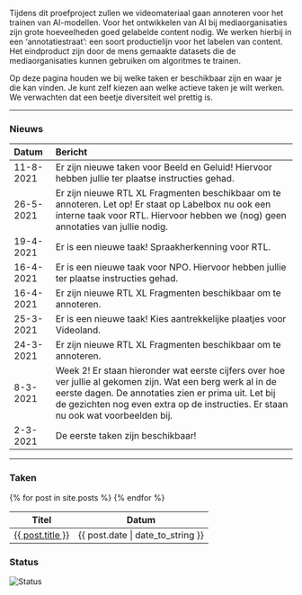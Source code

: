 Tijdens dit proefproject zullen we videomateriaal gaan annoteren voor het trainen van AI-modellen. Voor het ontwikkelen van AI bij mediaorganisaties zijn grote hoeveelheden goed gelabelde content nodig. We werken hierbij in een ‘annotatiestraat’: een soort productielijn voor het labelen van content. Het eindproduct zijn door de mens gemaakte datasets die de mediaorganisaties kunnen gebruiken om algoritmes te trainen.

Op deze pagina houden we bij welke taken er beschikbaar zijn en waar je die kan vinden. Je kunt zelf kiezen aan welke actieve taken je wilt werken. We verwachten dat een beetje diversiteit wel prettig is.

* * *

### Nieuws

| Datum | Bericht |
|:------|:--------|
| 11-8-2021 | Er zijn nieuwe taken voor Beeld en Geluid! Hiervoor hebben jullie ter plaatse instructies gehad.|
| 26-5-2021 | Er zijn nieuwe RTL XL Fragmenten beschikbaar om te annoteren. Let op! Er staat op Labelbox nu ook een interne taak voor RTL. Hiervoor hebben we (nog) geen annotaties van jullie nodig. |
| 19-4-2021 | Er is een nieuwe taak! Spraakherkenning voor RTL. |
| 16-4-2021 | Er is een nieuwe taak voor NPO. Hiervoor hebben jullie ter plaatse instructies gehad. |
| 16-4-2021 | Er zijn nieuwe RTL XL Fragmenten beschikbaar om te annoteren. |
| 25-3-2021 | Er is een nieuwe taak! Kies aantrekkelijke plaatjes voor Videoland. |
| 24-3-2021 | Er zijn nieuwe RTL XL Fragmenten beschikbaar om te annoteren. |
| 8-3-2021 | Week 2! Er staan hieronder wat eerste cijfers over hoe ver jullie al gekomen zijn. Wat een berg werk al in de eerste dagen. De annotaties zien er prima uit. Let bij de gezichten nog even extra op de instructies. Er staan nu ook wat voorbeelden bij. |
| 2-3-2021 | De eerste taken zijn beschikbaar! |

* * *

### Taken

<table>
  <thead>
    <tr>
      <th>Titel</th>
      <th>Datum</th>
    </tr>
  </thead>
  <tbody>
  {% for post in site.posts %}
    <tr>
      <td><a href="{{ post.url }}">{{ post.title }}</a></td>
      <td>{{ post.date | date_to_string }}</td>
    </tr>
  {% endfor %}
  </tbody>
</table>

### Status

![Status](/status/status.svg)
